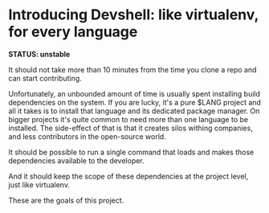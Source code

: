 # Introducing Devshell: like virtualenv, for every language

**STATUS: unstable**

It should not take more than 10 minutes from the time you clone a repo and can
start contributing.

Unfortunately, an unbounded amount of time is usually spent installing build
dependencies on the system. If you are lucky, it's a pure $LANG project and
all it takes is to install that language and its dedicated package manager. On
bigger projects it's quite common to need more than one language to be
installed. The side-effect of that is that it creates silos withing companies,
and less contributors in the open-source world.

It should be possible to run a single command that loads and makes those
dependencies available to the developer.

And it should keep the scope of these dependencies at the project level, just
like virtualenv.

These are the goals of this project.
